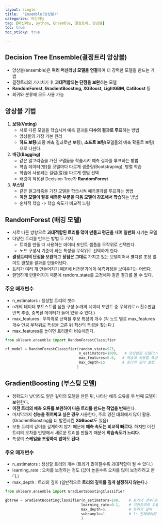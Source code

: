 ```yaml
---
layout: single
title:  "Ensemble(앙상블)"
categories: 머신러닝
tag: [머신러닝, python, Ensemble, 결정트리, 앙상블]
toc: true
toc_sticky: true

---
```


## Decision Tree Ensemble(결정트리 앙상블)

- 앙상블(ensemble)은 **여러 머신러닝 모델을 연결**하여 더 강력한 모델을 만드는 기법
- 결정트리의 가지치기 후 **과대적합되는 단점을 보완**하는 모델
- **RandomForest, GradientBoosting, XGBoost, LightGBM, CatBoost** 등
- 회귀와 분류에 모두 사용 가능

## 앙상블 기법

1. **보팅(Voting)**
    - 서로 다른 모델을 학습시켜 예측 결과를 **다수의 결과로 투표**하는 방법
    - 앙상블의 가장 기본 원리
    - **하드 보팅**(최종 예측 결과로만 보팅), **소프트 보팅**(모델들의 예측 확률로 보팅)으로 나뉜다.
2. **배깅(Bagging)**
    - 같은 알고리즘을 가진 모델들을 학습시켜 예측 결과를 투표하는 방법
    - 학습 데이터(행)를 모델마다 다르게 샘플링(Bootstraping), 병렬 학습
    - 학습에 사용되는 컬럼(열)을 다르게 랜덤 선택
    - 배깅이 적용된 Decision Tree가 **RandomForest**
3. **부스팅**
    - 같은 알고리즘을 가진 모델을 학습시켜 예측결과를 투표하는 방법
    - **이전 모델이 잘못 예측한 부분을 다음 모델이 강조해서 학습**하는 방법
    - 순차적 학습 -> 학습 속도가 비교적 느림

## RandomForest (배깅 모델)

- 서로 다른 방향으로 **과대적합된 트리를 많이 만들고 평균을 내어 일반화** 시키는 모델
- 다양한 트리를 만드는 방법 두 가지
    - 트리를 만들 때 사용하는 데이터 포인트 샘플을 무작위로 선택한다.
    - 노드 구성시 기준이 되는 특성을 무작위로 선택하게 한다.
- **결정트리의 단점을 보완**하고 **장점은 그대로** 가지고 있는 모델이어서 별다른 조정 없이도 괜찮을 결과를 만들어낸다.
- 트리가 여러 개 만들어지기 때문에 비전문가에게 예측과정을 보여주기는 어렵다.
- 랜덤하게 만들어지기 때문에 random_state를 고정해야 같은 결과를 볼 수 있다.

### 주요 매개변수

- n_estimators : 생성할 트리의 갯수
- n개의 데이터 부트스트랩 샘플 구성 (n개의 데이터 포인트 중 무작위로 n 횟수만큼 반복 추출, 중복된 데이터가 들어 있을 수 있다.)
- max_features : 무작위로 선택될 후보 특성의 개수 (각 노드 별로 max_features 개수 만큼 무작위로 특성을 고른 뒤 최선의 특성을 찾는다.)
- max_features를 높이면 트리들이 비슷해진다.

```python
from sklearn.ensemble import RandomForestClassifier

rf_model = RandomForestClassifier(random_state=923,    
                                  n_estimators=1000,   # 앙상블할 모델(tree)의 갯수
                                  max_features=0.6,   # 학습에 사용할 특성(컬럼) 수 (설정된 값은 60%)
                                  max_depth=15        # 트리의 깊이 설정
                                 )
```

## GradientBoosting (부스팅 모델)

- 정확도가 낮더라도 얕은 깊이의 모델을 만든 뒤, 나타난 예측 오류를 두 번째 모델이 보완한다.
- **이전 트리의 예측 오류를 보완하여 다음 트리를 만드는 작업을 반복**한다.
- 마지막까지 **성능을 쥐어짜고 싶은 경우** 사용한다, 주로 경진 대회에서 많이 활용.
(GradientBoosting을 더 발전시킨 **XGBoost**도 있음)
- 보통 트리의 깊이를 깊게하지 않기 때문에 **예측 속도는 비교적 빠르다**. 하지만 이전 트리의 오차를 반영해서 새로운 트리를 만들기 때문에 **학습속도가 느리다**.
- 특성의 **스케일을 조정하지 않아도 된다.**

### 주요 매개변수

- n_estimators : 생성할 트리의 개수 (트리가 많아질수록 과대적합이 될 수 있다.)
- learning_rate : 오차를 보정하는 정도 (값이 높을수록 오차를 많이 보정하려고 한다.)
- max_depth : 트리의 깊이 (일반적으로 **트리의 깊이를 깊게 설정하지 않는다.**)

```python
from sklearn.ensemble import GradientBoostingClassifier

gbtree = GradientBoostingClassifier(n_estimators=100,    # 트리의 갯수(순차적으로 생성되고, 이전 트리의 오류에 가중치가 더해짐)
                                   learning_rate=0.1,    # 이전트리의 오류를 다음트리에 얼마나 반영할지
                                   max_depth=5,          # 트리의 깊이
                                   subsample=1           # 1: 전체데이터 사용, 과적합이 우려된다면 값을 줄여도 됨
                                   )
```